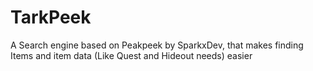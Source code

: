 # TarkPeek
A Search engine based on Peakpeek by SparkxDev, that makes finding Items and item data (Like Quest and Hideout needs) easier
